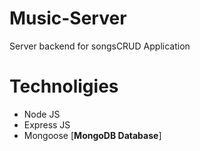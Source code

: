 # Music-Server
Server backend for songsCRUD Application

# Technoligies
- Node JS
- Express JS
- Mongoose [**MongoDB Database**]

